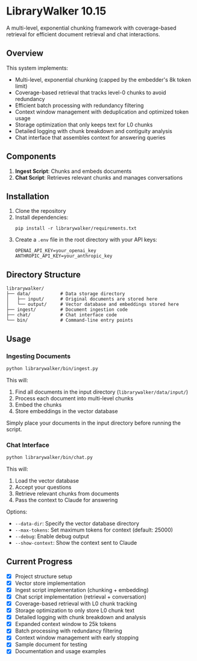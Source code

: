# LibraryWalker 10.15

A multi-level, exponential chunking framework with coverage-based retrieval for efficient document retrieval and chat interactions.

## Overview

This system implements:
- Multi-level, exponential chunking (capped by the embedder's 8k token limit)
- Coverage-based retrieval that tracks level-0 chunks to avoid redundancy
- Efficient batch processing with redundancy filtering
- Context window management with deduplication and optimized token usage
- Storage optimization that only keeps text for L0 chunks
- Detailed logging with chunk breakdown and contiguity analysis
- Chat interface that assembles context for answering queries

## Components

1. **Ingest Script**: Chunks and embeds documents
2. **Chat Script**: Retrieves relevant chunks and manages conversations

## Installation

1. Clone the repository
2. Install dependencies:
   ```
   pip install -r librarywalker/requirements.txt
   ```
3. Create a `.env` file in the root directory with your API keys:
   ```
   OPENAI_API_KEY=your_openai_key
   ANTHROPIC_API_KEY=your_anthropic_key
   ```

## Directory Structure

```
librarywalker/
├── data/           # Data storage directory
│   ├── input/      # Original documents are stored here
│   └── output/     # Vector database and embeddings stored here
├── ingest/         # Document ingestion code
├── chat/           # Chat interface code
└── bin/            # Command-line entry points
```

## Usage

### Ingesting Documents

```bash
python librarywalker/bin/ingest.py
```

This will:
1. Find all documents in the input directory (`librarywalker/data/input/`)
2. Process each document into multi-level chunks
3. Embed the chunks
4. Store embeddings in the vector database

Simply place your documents in the input directory before running the script.

### Chat Interface

```bash
python librarywalker/bin/chat.py
```

This will:
1. Load the vector database
2. Accept your questions
3. Retrieve relevant chunks from documents
4. Pass the context to Claude for answering

Options:
- `--data-dir`: Specify the vector database directory
- `--max-tokens`: Set maximum tokens for context (default: 25000)
- `--debug`: Enable debug output
- `--show-context`: Show the context sent to Claude

## Current Progress
- [x] Project structure setup
- [x] Vector store implementation
- [x] Ingest script implementation (chunking + embedding)
- [x] Chat script implementation (retrieval + conversation)
- [x] Coverage-based retrieval with L0 chunk tracking
- [x] Storage optimization to only store L0 chunk text
- [x] Detailed logging with chunk breakdown and analysis
- [x] Expanded context window to 25k tokens
- [x] Batch processing with redundancy filtering
- [x] Context window management with early stopping
- [x] Sample document for testing
- [x] Documentation and usage examples